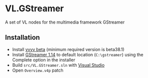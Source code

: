 # VL.GStreamer
A set of VL nodes for the multimedia framework GStreamer

## Installation
- Install [vvvv beta](https://vvvv.org/downloads) (minimum required version is beta38.1)
- Install [GStreamer 1.14](https://gstreamer.freedesktop.org/data/pkg/windows/1.14.4) to default location (`C:\gstreamer`) using the Complete option in the installer
- Build `src/VL.GStreamer.sln` with [Visual Studio](https://www.visualstudio.com/downloads)
- Open `Overview.v4p` patch
